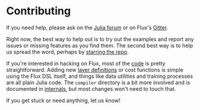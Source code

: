 # Contributing

If you need help, please ask on the [Julia forum](https://discourse.julialang.org/) or on Flux's [Gitter](https://gitter.im/MikeInnes/Flux.jl).

Right now, the best way to help out is to try out the examples and report any issues or missing features as you find them. The second best way is to help us spread the word, perhaps by [starring the repo](https://github.com/MikeInnes/Flux.jl).

If you're interested in hacking on Flux, most of the [code](https://github.com/MikeInnes/Flux.jl/tree/master/src) is pretty straightforward. Adding new [layer definitions](https://github.com/MikeInnes/Flux.jl/tree/master/src/layers) or cost functions is simple using the Flux DSL itself, and things like data utilities and training processes are all plain Julia code. The `compiler` directory is a bit more involved and is documented in [internals](interals.html), but most changes won't need to touch that.

If you get stuck or need anything, let us know!
